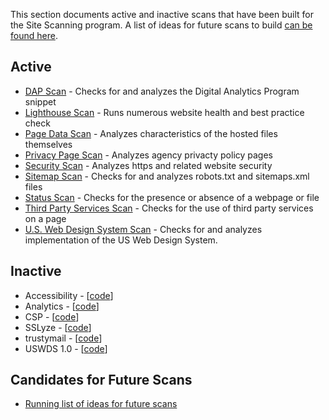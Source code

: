 This section documents active and inactive scans that have been built for the Site Scanning program.  A list of ideas for future scans to build [can be found here](https://github.com/18F/site-scanning-documentation/blob/master/scans/candidate-scans.md).  

## Active

* [DAP Scan](https://github.com/18F/site-scanning-documentation/blob/master/scans/DAP.md) - Checks for and analyzes the Digital Analytics Program snippet
* [Lighthouse Scan](https://github.com/18F/site-scanning-documentation/blob/master/scans/lighthouse.md) - Runs numerous website health and best practice check 
* [Page Data Scan](https://github.com/18F/site-scanning-documentation/blob/master/scans/pagedata.md) - Analyzes characteristics of the hosted files themselves
* [Privacy Page Scan](https://github.com/18F/site-scanning-documentation/blob/master/scans/privacy.md) - Analyzes agency privacty policy pages
* [Security Scan](https://github.com/18F/site-scanning-documentation/blob/master/scans/security.md) - Analyzes https and related website security 
* [Sitemap Scan](https://github.com/18F/site-scanning-documentation/blob/master/scans/sitemap.md) - Checks for and analyzes robots.txt and sitemaps.xml files
* [Status Scan](https://github.com/18F/site-scanning-documentation/blob/master/scans/status.md) - Checks for the presence or absence of a webpage or file
* [Third Party Services Scan](https://github.com/18F/site-scanning-documentation/blob/master/scans/third-party.md) - Checks for the use of third party services on a page
* [U.S. Web Design System Scan](https://github.com/18F/site-scanning-documentation/blob/master/scans/uswds.md) - Checks for and analyzes implementation of the US Web Design System. 


## Inactive 

* Accessibility - [[code](https://github.com/18F/domain-scan/blob/lighthouse-scan-initial/scanners/a11y.py)]
* Analytics - [[code](https://github.com/18F/domain-scan/blob/lighthouse-scan-initial/scanners/analytics.py)]
* CSP - [[code](https://github.com/18F/domain-scan/blob/lighthouse-scan-initial/scanners/csp.py)]
* SSLyze - [[code](https://github.com/18F/domain-scan/blob/lighthouse-scan-initial/scanners/sslyze.py)]
* trustymail - [[code](https://github.com/18F/domain-scan/blob/lighthouse-scan-initial/scanners/trustymail.py)]
* USWDS 1.0  - [[code](https://github.com/18F/domain-scan/blob/lighthouse-scan-initial/scanners/uswds.py)]


## Candidates for Future Scans 

* [Running list of ideas for future scans](https://github.com/18F/site-scanning-documentation/blob/master/scans/candidate-scans.md)

